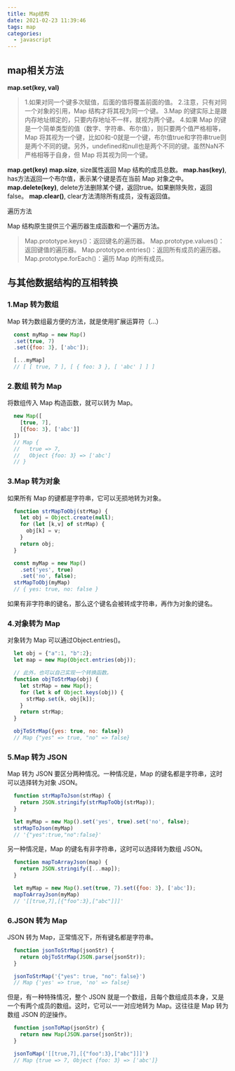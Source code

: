 ```yaml
---
title: Map结构
date: 2021-02-23 11:39:46
tags: map
categories:
  - javascript
---
```


## __map相关方法__

<b class="c42b983">map.set(key, val) </b>
> 1.如果对同一个键多次赋值，后面的值将覆盖前面的值。
> 2.注意，只有对同一个对象的引用，Map 结构才将其视为同一个键。
> 3.Map 的键实际上是跟内存地址绑定的，只要内存地址不一样，就视为两个键。
> 4.如果 Map 的键是一个简单类型的值（数字、字符串、布尔值），则只要两个值严格相等，Map 将其视为一个键，比如0和-0就是一个键，布尔值true和字符串true则是两个不同的键。另外，undefined和null也是两个不同的键。虽然NaN不严格相等于自身，但 Map 将其视为同一个键。

<b class="c42b983">map.get(key)</b>
<b class="c42b983">map.size</b>, size属性返回 Map 结构的成员总数。 
<b class="c42b983">map.has(key)</b>, has方法返回一个布尔值，表示某个键是否在当前 Map 对象之中。
<b class="c42b983">map.delete(key)</b>, delete方法删除某个键，返回true。如果删除失败，返回false。
<b class="c42b983">map.clear()</b>, clear方法清除所有成员，没有返回值。

遍历方法

Map 结构原生提供三个遍历器生成函数和一个遍历方法。

> Map.prototype.keys()：返回键名的遍历器。
> Map.prototype.values()：返回键值的遍历器。
> Map.prototype.entries()：返回所有成员的遍历器。
> Map.prototype.forEach()：遍历 Map 的所有成员。

## __与其他数据结构的互相转换__

### __1.Map 转为数组__

Map 转为数组最方便的方法，就是使用扩展运算符（...）

```javascript
  const myMap = new Map()
  .set(true, 7)
  .set({foo: 3}, ['abc']);

  [...myMap]
  // [ [ true, 7 ], [ { foo: 3 }, [ 'abc' ] ] ]
```

### __2.数组 转为 Map__

将数组传入 Map 构造函数，就可以转为 Map。

```javascript
  new Map([
    [true, 7],
    [{foo: 3}, ['abc']]
  ])
  // Map {
  //   true => 7,
  //   Object {foo: 3} => ['abc']
  // }
```

### __3.Map 转为对象__

如果所有 Map 的键都是字符串，它可以无损地转为对象。

```javascript
  function strMapToObj(strMap) {
    let obj = Object.create(null);
    for (let [k,v] of strMap) {
      obj[k] = v;
    }
    return obj;
  }

  const myMap = new Map()
    .set('yes', true)
    .set('no', false);
  strMapToObj(myMap)
  // { yes: true, no: false }
```

如果有非字符串的键名，那么这个键名会被转成字符串，再作为对象的键名。

### __4.对象转为 Map__

对象转为 Map 可以通过Object.entries()。

```javascript
  let obj = {"a":1, "b":2};
  let map = new Map(Object.entries(obj));

  // 此外，也可以自己实现一个转换函数。
  function objToStrMap(obj) {
    let strMap = new Map();
    for (let k of Object.keys(obj)) {
      strMap.set(k, obj[k]);
    }
    return strMap;
  }

  objToStrMap({yes: true, no: false})
  // Map {"yes" => true, "no" => false}
```

### __5.Map 转为 JSON__

Map 转为 JSON 要区分两种情况。一种情况是，Map 的键名都是字符串，这时可以选择转为对象 JSON。

```javascript
  function strMapToJson(strMap) {
    return JSON.stringify(strMapToObj(strMap));
  }

  let myMap = new Map().set('yes', true).set('no', false);
  strMapToJson(myMap)
  // '{"yes":true,"no":false}'
```

另一种情况是，Map 的键名有非字符串，这时可以选择转为数组 JSON。

```javascript
  function mapToArrayJson(map) {
    return JSON.stringify([...map]);
  }

  let myMap = new Map().set(true, 7).set({foo: 3}, ['abc']);
  mapToArrayJson(myMap)
  // '[[true,7],[{"foo":3},["abc"]]]'
```

### __6.JSON 转为 Map__

JSON 转为 Map，正常情况下，所有键名都是字符串。

```javascript
  function jsonToStrMap(jsonStr) {
    return objToStrMap(JSON.parse(jsonStr));
  }

  jsonToStrMap('{"yes": true, "no": false}')
  // Map {'yes' => true, 'no' => false}
```

但是，有一种特殊情况，整个 JSON 就是一个数组，且每个数组成员本身，又是一个有两个成员的数组。这时，它可以一一对应地转为 Map。这往往是 Map 转为数组 JSON 的逆操作。


```javascript
  function jsonToMap(jsonStr) {
    return new Map(JSON.parse(jsonStr));
  }

  jsonToMap('[[true,7],[{"foo":3},["abc"]]]')
  // Map {true => 7, Object {foo: 3} => ['abc']}
```


